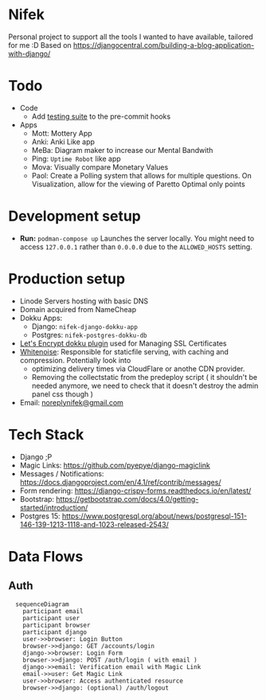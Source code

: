 # Nifek

Personal project to support all the tools I wanted to have available, tailored for me :D
Based on https://djangocentral.com/building-a-blog-application-with-django/

# Todo

- Code
  - Add [testing suite](https://docs.djangoproject.com/en/4.1/topics/testing/overview/) to the pre-commit hooks
- Apps
  - Mott: Mottery App
  - Anki: Anki Like app
  - MeBa: Diagram maker to increase our Mental Bandwith
  - Ping: `Uptime Robot` like app
  - Mova: Visually compare Monetary Values
  - Paol: Create a Polling system that allows for multiple questions. On Visualization, allow for the viewing of Paretto Optimal only points

# Development setup

- **Run:** `podman-compose up` Launches the server locally. You might need to access `127.0.0.1` rather than `0.0.0.0` due to the `ALLOWED_HOSTS` setting.

# Production setup

- Linode Servers hosting with basic DNS
- Domain acquired from NameCheap
- Dokku Apps:
  - Django: `nifek-django-dokku-app`
  - Postgres: `nifek-postgres-dokku-db`
- [Let's Encrypt dokku plugin](https://github.com/dokku/dokku-letsencrypt) used for Managing SSL Certificates
- [Whitenoise](https://whitenoise.evans.io/en/stable/django.html): Responsible for staticfile serving, with caching and compression. Potentially look into
  - optimizing delivery times via CloudFlare or anothe CDN provider.
  - Removing the collectstatic from the predeploy script ( it shouldn't be needed anymore, we need to check that it doesn't destroy the admin panel css though )
- Email: noreplynifek@gmail.com

# Tech Stack

- Django ;P
- Magic Links: https://github.com/pyepye/django-magiclink
- Messages / Notifications: https://docs.djangoproject.com/en/4.1/ref/contrib/messages/
- Form rendering: https://django-crispy-forms.readthedocs.io/en/latest/
- Bootstrap: https://getbootstrap.com/docs/4.0/getting-started/introduction/
- Postgres 15: https://www.postgresql.org/about/news/postgresql-151-146-139-1213-1118-and-1023-released-2543/

# Data Flows

## Auth

```mermaid
  sequenceDiagram
    participant email
    participant user
    participant browser
    participant django
    user->>browser: Login Button
    browser->>django: GET /accounts/login
    django->>browser: Login Form
    browser->>django: POST /auth/login ( with email )
    django->>email: Verification email with Magic Link
    email->>user: Get Magic Link
    user->>browser: Access authenticated resource
    browser->>django: (optional) /auth/logout
```
